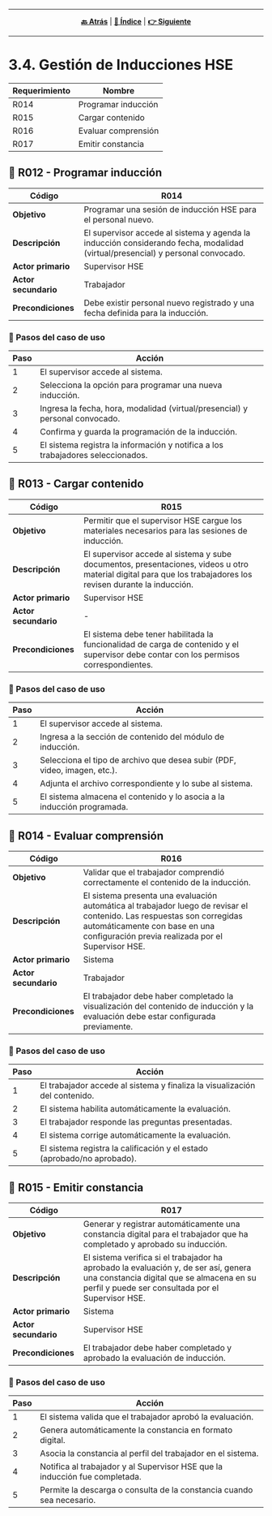 <hr>
<div align="center">
 
[**🔙 Atrás**](../3.3/3.3.md) | [**📜 Índice**](../../README.md) | [**👉 Siguiente**](../3.5/3.5.md)

</div>
<hr>

# 3.4. Gestión de Inducciones HSE
| Requerimiento | Nombre  |
|----------|----------|
|R014  |Programar inducción|
|R015  |Cargar contenido|
|R016  |Evaluar comprensión|
|R017  |Emitir constancia|

## 🎯 R012 - Programar inducción

| Código       | R014 |
|--------------|------|
| **Objetivo** | Programar una sesión de inducción HSE para el personal nuevo. |
| **Descripción** | El supervisor accede al sistema y agenda la inducción considerando fecha, modalidad (virtual/presencial) y personal convocado. |
| **Actor primario** | Supervisor HSE |
| **Actor secundario** | Trabajador |
| **Precondiciones** | Debe existir personal nuevo registrado y una fecha definida para la inducción. |

### 📝 Pasos del caso de uso

| Paso | Acción |
|------|--------|
| 1 | El supervisor accede al sistema. |
| 2 | Selecciona la opción para programar una nueva inducción. |
| 3 | Ingresa la fecha, hora, modalidad (virtual/presencial) y personal convocado. |
| 4 | Confirma y guarda la programación de la inducción. |
| 5 | El sistema registra la información y notifica a los trabajadores seleccionados. |

## 🎯 R013 - Cargar contenido

| Código       | R015 |
|--------------|------|
| **Objetivo** | Permitir que el supervisor HSE cargue los materiales necesarios para las sesiones de inducción. |
| **Descripción** | El supervisor accede al sistema y sube documentos, presentaciones, videos u otro material digital para que los trabajadores los revisen durante la inducción. |
| **Actor primario** | Supervisor HSE |
| **Actor secundario** | - |
| **Precondiciones** | El sistema debe tener habilitada la funcionalidad de carga de contenido y el supervisor debe contar con los permisos correspondientes. |

### 📝 Pasos del caso de uso

| Paso | Acción |
|------|--------|
| 1 | El supervisor accede al sistema. |
| 2 | Ingresa a la sección de contenido del módulo de inducción. |
| 3 | Selecciona el tipo de archivo que desea subir (PDF, video, imagen, etc.). |
| 4 | Adjunta el archivo correspondiente y lo sube al sistema. |
| 5 | El sistema almacena el contenido y lo asocia a la inducción programada. |

## 🎯 R014 - Evaluar comprensión

| Código       | R016 |
|--------------|------|
| **Objetivo** | Validar que el trabajador comprendió correctamente el contenido de la inducción. |
| **Descripción** | El sistema presenta una evaluación automática al trabajador luego de revisar el contenido. Las respuestas son corregidas automáticamente con base en una configuración previa realizada por el Supervisor HSE. |
| **Actor primario** | Sistema |
| **Actor secundario** | Trabajador |
| **Precondiciones** | El trabajador debe haber completado la visualización del contenido de inducción y la evaluación debe estar configurada previamente. |

### 📝 Pasos del caso de uso

| Paso | Acción |
|------|--------|
| 1 | El trabajador accede al sistema y finaliza la visualización del contenido. |
| 2 | El sistema habilita automáticamente la evaluación. |
| 3 | El trabajador responde las preguntas presentadas. |
| 4 | El sistema corrige automáticamente la evaluación. |
| 5 | El sistema registra la calificación y el estado (aprobado/no aprobado). |

## 🎯 R015 - Emitir constancia

| Código       | R017 |
|--------------|------|
| **Objetivo** | Generar y registrar automáticamente una constancia digital para el trabajador que ha completado y aprobado su inducción. |
| **Descripción** | El sistema verifica si el trabajador ha aprobado la evaluación y, de ser así, genera una constancia digital que se almacena en su perfil y puede ser consultada por el Supervisor HSE. |
| **Actor primario** | Sistema |
| **Actor secundario** | Supervisor HSE |
| **Precondiciones** | El trabajador debe haber completado y aprobado la evaluación de inducción. |

### 📝 Pasos del caso de uso

| Paso | Acción |
|------|--------|
| 1 | El sistema valida que el trabajador aprobó la evaluación. |
| 2 | Genera automáticamente la constancia en formato digital. |
| 3 | Asocia la constancia al perfil del trabajador en el sistema. |
| 4 | Notifica al trabajador y al Supervisor HSE que la inducción fue completada. |
| 5 | Permite la descarga o consulta de la constancia cuando sea necesario. |
